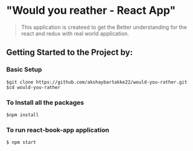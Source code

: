 # "Would you reather - React App"

>This application is createed to get the Better understanding for the react and redux with real world application.

## Getting Started to the Project by: 

### Basic Setup

```
$git clone https://github.com/akshaybartakke22/would-you-rather.git
$cd would-you-rather
```

### To Install all the packages

```
$npm install
```

### To run react-book-app application

```
$ npm start
```
